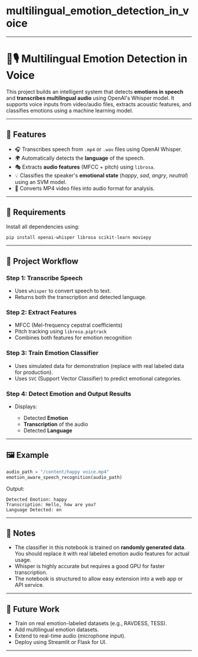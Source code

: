 # multilingual_emotion_detection_in_voice

---

# 🧠🎙️ Multilingual Emotion Detection in Voice

This project builds an intelligent system that detects **emotions in speech** and **transcribes multilingual audio** using OpenAI's Whisper model. It supports voice inputs from video/audio files, extracts acoustic features, and classifies emotions using a machine learning model.

---

## 🚀 Features

* 🎧 Transcribes speech from `.mp4` or `.wav` files using OpenAI Whisper.
* 🌍 Automatically detects the **language** of the speech.
* 🎭 Extracts **audio features** (MFCC + pitch) using `librosa`.
* 💡 Classifies the speaker's **emotional state** (*happy*, *sad*, *angry*, *neutral*) using an SVM model.
* 🔁 Converts MP4 video files into audio format for analysis.

---

## 🧰 Requirements

Install all dependencies using:

```bash
pip install openai-whisper librosa scikit-learn moviepy
```

---

## 📂 Project Workflow

### Step 1: Transcribe Speech

* Uses `whisper` to convert speech to text.
* Returns both the transcription and detected language.

### Step 2: Extract Features

* MFCC (Mel-frequency cepstral coefficients)
* Pitch tracking using `librosa.piptrack`
* Combines both features for emotion recognition

### Step 3: Train Emotion Classifier

* Uses simulated data for demonstration (replace with real labeled data for production).
* Uses `SVC` (Support Vector Classifier) to predict emotional categories.

### Step 4: Detect Emotion and Output Results

* Displays:

  * Detected **Emotion**
  * **Transcription** of the audio
  * Detected **Language**

---

## 🖼️ Example

```python
audio_path = "/content/happy voice.mp4"
emotion_aware_speech_recognition(audio_path)
```

Output:

```
Detected Emotion: happy
Transcription: Hello, how are you?
Language Detected: en
```

---

## 📌 Notes

* The classifier in this notebook is trained on **randomly generated data**. You should replace it with real labeled emotion audio features for actual usage.
* Whisper is highly accurate but requires a good GPU for faster transcription.
* The notebook is structured to allow easy extension into a web app or API service.

---

## 🔮 Future Work

* Train on real emotion-labeled datasets (e.g., RAVDESS, TESS).
* Add multilingual emotion datasets.
* Extend to real-time audio (microphone input).
* Deploy using Streamlit or Flask for UI.

---
